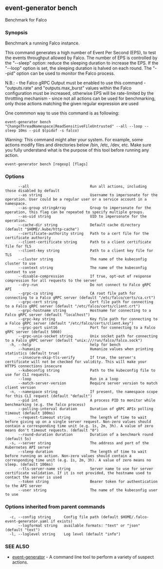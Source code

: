 ## event-generator bench

Benchmark for Falco

### Synopsis

Benchmark a running Falco instance.

This command generates a high number of Event Per Second (EPS), to test the events throughput allowed by Falco.
The number of EPS is controlled by the "--sleep" option: reduce the sleeping duration to increase the EPS.
If the "--loop" option is set, the sleeping duration is halved on each round.
The "--pid" option can be used to monitor the Falco process.
	
N.B.:
	- the Falco gRPC Output must be enabled to use this command
	- "outputs.rate" and "outputs.max_burst" values within the Falco configuration must be increased,
	  otherwise EPS will be rate-limited by the throttling mechanism
	- since not all actions can be used for benchmarking,
	  only those actions matching the given regular expression are used

One commmon way to use this command is as following:

	event-generator bench "ChangeThreadNamespace|ReadSensitiveFileUntrusted" --all --loop --sleep 10ms --pid $(pidof -s falco)



Warning:
  This command might alter your system. For example, some actions modify files and directories below
  /bin, /etc, /dev, etc.
  Make sure you fully understand what is the purpose of this tool before running any action.


```
event-generator bench [regexp] [flags]
```

### Options

```
      --all                            Run all actions, including those disabled by default
      --as string                      Username to impersonate for the operation. User could be a regular user or a service account in a namespace.
      --as-group stringArray           Group to impersonate for the operation, this flag can be repeated to specify multiple groups.
      --as-uid string                  UID to impersonate for the operation.
      --cache-dir string               Default cache directory (default "$HOME/.kube/http-cache")
      --certificate-authority string   Path to a cert file for the certificate authority
      --client-certificate string      Path to a client certificate file for TLS
      --client-key string              Path to a client key file for TLS
      --cluster string                 The name of the kubeconfig cluster to use
      --context string                 The name of the kubeconfig context to use
      --disable-compression            If true, opt-out of response compression for all requests to the server
      --dry-run                        Do not connect to Falco gRPC API
      --grpc-ca string                 CA root file path for connecting to a Falco gRPC server (default "/etc/falco/certs/ca.crt")
      --grpc-cert string               Cert file path for connecting to a Falco gRPC server (default "/etc/falco/certs/client.crt")
      --grpc-hostname string           Hostname for connecting to a Falco gRPC server (default "localhost")
      --grpc-key string                Key file path for connecting to a Falco gRPC server (default "/etc/falco/certs/client.key")
      --grpc-port uint16               Port for connecting to a Falco gRPC server (default 5060)
      --grpc-unix-socket string        Unix socket path for connecting to a Falco gRPC server (default "unix:///run/falco/falco.sock")
  -h, --help                           help for bench
      --humanize                       Humanize values when printing statistics (default true)
      --insecure-skip-tls-verify       If true, the server's certificate will not be checked for validity. This will make your HTTPS connections insecure
      --kubeconfig string              Path to the kubeconfig file to use for CLI requests.
      --loop                           Run in a loop
      --match-server-version           Require server version to match client version
  -n, --namespace string               If present, the namespace scope for this CLI request (default "default")
      --pid int                        A process PID to monitor while benchmarking (e.g. the falco process)
      --polling-interval duration      Duration of gRPC APIs polling timeout (default 100ms)
      --request-timeout string         The length of time to wait before giving up on a single server request. Non-zero values should contain a corresponding time unit (e.g. 1s, 2m, 3h). A value of zero means don't timeout requests. (default "0")
      --round-duration duration        Duration of a benchmark round (default 5s)
  -s, --server string                  The address and port of the Kubernetes API server
      --sleep duration                 The length of time to wait before running an action. Non-zero values should contain a corresponding time unit (e.g. 1s, 2m, 3h). A value of zero means no sleep. (default 100ms)
      --tls-server-name string         Server name to use for server certificate validation. If it is not provided, the hostname used to contact the server is used
      --token string                   Bearer token for authentication to the API server
      --user string                    The name of the kubeconfig user to use
```

### Options inherited from parent commands

```
  -c, --config string      Config file path (default $HOME/.falco-event-generator.yaml if exists)
      --logformat string   available formats: "text" or "json" (default "text")
  -l, --loglevel string    Log level (default "info")
```

### SEE ALSO

* [event-generator](event-generator.md)	 - A command line tool to perform a variety of suspect actions.

